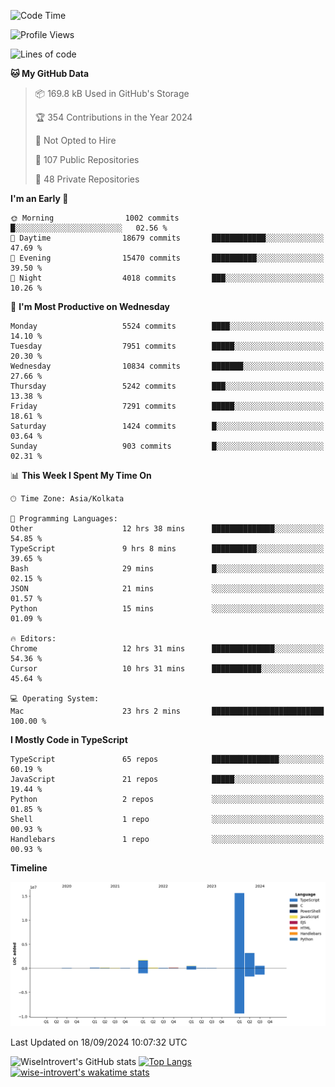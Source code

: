 <!--START_SECTION:waka-->
![Code Time](http://img.shields.io/badge/Code%20Time-1%2C617%20hrs%2039%20mins-blue)

![Profile Views](http://img.shields.io/badge/Profile%20Views-0-blue)

![Lines of code](https://img.shields.io/badge/From%20Hello%20World%20I%27ve%20Written-22.1%20million%20lines%20of%20code-blue)

**🐱 My GitHub Data** 

> 📦 169.8 kB Used in GitHub's Storage 
 > 
> 🏆 354 Contributions in the Year 2024
 > 
> 🚫 Not Opted to Hire
 > 
> 📜 107 Public Repositories 
 > 
> 🔑 48 Private Repositories 
 > 
**I'm an Early 🐤** 

```text
🌞 Morning                1002 commits        █░░░░░░░░░░░░░░░░░░░░░░░░   02.56 % 
🌆 Daytime                18679 commits       ████████████░░░░░░░░░░░░░   47.69 % 
🌃 Evening                15470 commits       ██████████░░░░░░░░░░░░░░░   39.50 % 
🌙 Night                  4018 commits        ███░░░░░░░░░░░░░░░░░░░░░░   10.26 % 
```
📅 **I'm Most Productive on Wednesday** 

```text
Monday                   5524 commits        ████░░░░░░░░░░░░░░░░░░░░░   14.10 % 
Tuesday                  7951 commits        █████░░░░░░░░░░░░░░░░░░░░   20.30 % 
Wednesday                10834 commits       ███████░░░░░░░░░░░░░░░░░░   27.66 % 
Thursday                 5242 commits        ███░░░░░░░░░░░░░░░░░░░░░░   13.38 % 
Friday                   7291 commits        █████░░░░░░░░░░░░░░░░░░░░   18.61 % 
Saturday                 1424 commits        █░░░░░░░░░░░░░░░░░░░░░░░░   03.64 % 
Sunday                   903 commits         █░░░░░░░░░░░░░░░░░░░░░░░░   02.31 % 
```


📊 **This Week I Spent My Time On** 

```text
🕑︎ Time Zone: Asia/Kolkata

💬 Programming Languages: 
Other                    12 hrs 38 mins      ██████████████░░░░░░░░░░░   54.85 % 
TypeScript               9 hrs 8 mins        ██████████░░░░░░░░░░░░░░░   39.65 % 
Bash                     29 mins             █░░░░░░░░░░░░░░░░░░░░░░░░   02.15 % 
JSON                     21 mins             ░░░░░░░░░░░░░░░░░░░░░░░░░   01.57 % 
Python                   15 mins             ░░░░░░░░░░░░░░░░░░░░░░░░░   01.09 % 

🔥 Editors: 
Chrome                   12 hrs 31 mins      ██████████████░░░░░░░░░░░   54.36 % 
Cursor                   10 hrs 31 mins      ███████████░░░░░░░░░░░░░░   45.64 % 

💻 Operating System: 
Mac                      23 hrs 2 mins       █████████████████████████   100.00 % 
```

**I Mostly Code in TypeScript** 

```text
TypeScript               65 repos            ███████████████░░░░░░░░░░   60.19 % 
JavaScript               21 repos            █████░░░░░░░░░░░░░░░░░░░░   19.44 % 
Python                   2 repos             ░░░░░░░░░░░░░░░░░░░░░░░░░   01.85 % 
Shell                    1 repo              ░░░░░░░░░░░░░░░░░░░░░░░░░   00.93 % 
Handlebars               1 repo              ░░░░░░░░░░░░░░░░░░░░░░░░░   00.93 % 
```



**Timeline**

![Lines of Code chart](https://raw.githubusercontent.com/wise-introvert/wise-introvert/master/assets/bar_graph.png)


 Last Updated on 18/09/2024 10:07:32 UTC
<!--END_SECTION:waka-->

![WiseIntrovert's GitHub stats](https://github-readme-stats.vercel.app/api?username=wise-introvert&count_private=true&show_icons=true)
[![Top Langs](https://github-readme-stats.vercel.app/api/top-langs/?username=wise-introvert&langs_count=10)](https://github.com/anuraghazra/github-readme-stats)
[![wise-introvert's wakatime stats](https://github-readme-stats.vercel.app/api/wakatime?username=wiseintrovert)](https://github.com/anuraghazra/github-readme-stats)

